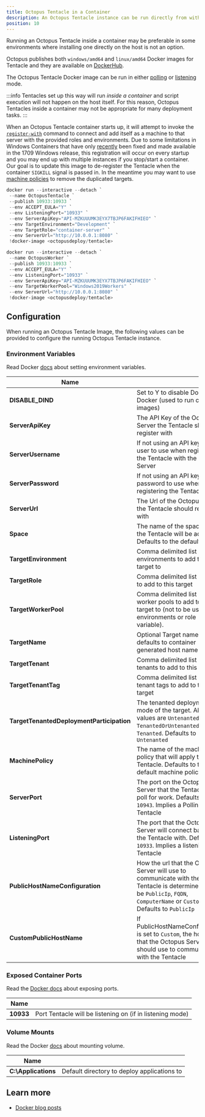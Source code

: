 ```yaml
---
title: Octopus Tentacle in a Container
description: An Octopus Tentacle instance can be run directly from within a container.
position: 10
---
```


Running an Octopus Tentacle inside a container may be preferable in some environments where installing one directly on the host is not an option. 

Octopus publishes both `windows/amd64` and `linux/amd64` Docker images for Tentacle and they are available on [DockerHub](https://hub.docker.com/r/octopusdeploy/).

The Octopus Tentacle Docker image can be run in either [polling](/docs/infrastructure/deployment-targets/windows-targets/tentacle-communication.md#polling-tentacles) or [listening](/docs/infrastructure/deployment-targets/windows-targets/tentacle-communication.md#listening-tentacles-recommend) mode.

:::info
Tentacles set up this way will run *inside a container* and script execution will not happen on the host itself. For this reason, Octopus Tentacles inside a container may not be appropriate for many deployment tasks.
:::

When an Octopus Tentacle container starts up, it will attempt to invoke the [`register-with`](/docs/octopus-rest-api/tentacle.exe-command-line/register-with.md) command to connect and add itself as a machine to that server with the provided roles and environments. Due to some limitations in Windows Containers that have only [recently](https://github.com/moby/moby/issues/25982) been fixed and made available in the 1709 Windows release, this registration will occur on every startup and you may end up with multiple instances if you stop/start a container. Our goal is to update this image to de-register the Tentacle when the container `SIGKILL` signal is passed in. In the meantime you may want to use [machine policies](/docs/infrastructure/deployment-targets/machine-policies.md) to remove the duplicated targets.

```PowerShell Deployment Target
docker run --interactive --detach `
 --name OctopusTentacle `
 --publish 10933:10933 `
 --env ACCEPT_EULA="Y" `
 --env ListeningPort="10933" `
 --env ServerApiKey="API-MZKUUUMK3EYX7TBJP6FAKIFHIEO" `
 --env TargetEnvironment="Development" `
 --env TargetRole="container-server" `
 --env ServerUrl="http://10.0.0.1:8080" `
 !docker-image <octopusdeploy/tentacle>
```
```PowerShell Worker
docker run --interactive --detach `
 --name OctopusWorker `
 --publish 10933:10933 `
 --env ACCEPT_EULA="Y" `
 --env ListeningPort="10933" `
 --env ServerApiKey="API-MZKUUUMK3EYX7TBJP6FAKIFHIEO" `
 --env TargetWorkerPool="Windows2019Workers" `
 --env ServerUrl="http://10.0.0.1:8080" `
 !docker-image <octopusdeploy/tentacle>
```

## Configuration
When running an Octopus Tentacle Image, the following values can be provided to configure the running Octopus Tentacle instance.

### Environment Variables
Read Docker [docs](https://docs.docker.com/engine/reference/commandline/run/#set-environment-variables--e---env---env-file) about setting environment variables.



|  Name       |    |
| ------------- | ------- |
|**DISABLE_DIND**|Set to Y to disable Docker-in-Docker (used to run container images)|
|**ServerApiKey**|The API Key of the Octopus Server the Tentacle should register with|
|**ServerUsername**|If not using an API key, the user to use when registering the Tentacle with the Octopus Server|
|**ServerPassword**|If not using an API key, the password to use when registering the Tentacle|
|**ServerUrl**|The Url of the Octopus Server the Tentacle should register with|
|**Space**|The name of the space which the Tentacle will be added to. Defaults to the default space|
|**TargetEnvironment**|Comma delimited list of environments to add this target to|
|**TargetRole**|Comma delimited list of roles to add to this target|
|**TargetWorkerPool**|Comma delimited list of worker pools to add to this target to (not to be used with environments or role variable).|
|**TargetName**|Optional Target name, defaults to container generated host name|
|**TargetTenant**|Comma delimited list of tenants to add to this target|
|**TargetTenantTag**|Comma delimited list of tenant tags to add to this target|
|**TargetTenantedDeploymentParticipation**|The tenanted deployment mode of the target. Allowed values are `Untenanted`, `TenantedOrUntenanted`, and `Tenanted`. Defaults to `Untenanted`|
|**MachinePolicy**|The name of the machine policy that will apply to this Tentacle. Defaults to the default machine policy|
|**ServerPort**|The port on the Octopus Server that the Tentacle will poll for work. Defaults to `10943`. Implies a Polling Tentacle|
|**ListeningPort**|The port that the Octopus Server will connect back to the Tentacle with. Defaults to `10933`. Implies a listening Tentacle|
|**PublicHostNameConfiguration**|How the url that the Octopus Server will use to communicate with the Tentacle is determined. Can be `PublicIp`, `FQDN`, `ComputerName` or `Custom`. Defaults to `PublicIp`|
|**CustomPublicHostName**|If PublicHostNameConfiguration is set to `Custom`, the host name that the Octopus Server should use to communicate with the Tentacle|

### Exposed Container Ports
Read the [Docker docs](https://docs.docker.com/engine/reference/commandline/run/#publish-or-expose-port--p---expose) about exposing ports.

|  Name       |    |
| ------------- | ------- |
|**10933**|Port Tentacle will be listening on (if in listening mode)|

### Volume Mounts
Read the Docker [docs](https://docs.docker.com/engine/reference/commandline/run/#mount-volume--v---read-only) about mounting volume.

|  Name       |    |
| ------------- | ------- |
|**C:\Applications**|Default directory to deploy applications to|

## Learn more

 - [Docker blog posts](http://octopus.com/blog/tag/docker)
